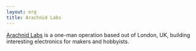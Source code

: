 ```yaml
---
layout: org
title: Arachnid Labs
---
```

[Arachnid Labs](http://www.arachnidlabs.com/) is a one-man operation based out of London, UK, building interesting electronics for makers and hobbyists.
